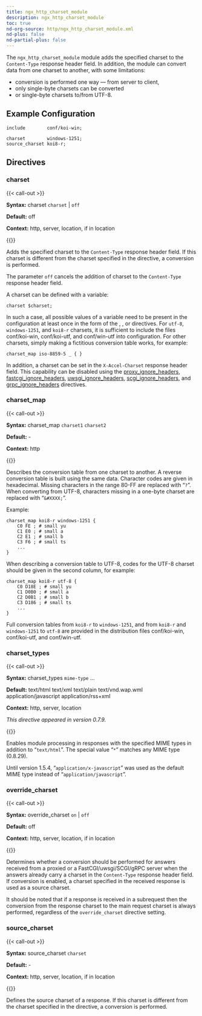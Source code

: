 ```yaml
---
title: ngx_http_charset_module
description: ngx_http_charset_module
toc: true
nd-org-source: http/ngx_http_charset_module.xml
nd-plus: false
nd-partial-plus: false
---
```



<!--
********************************************************************************
🛑 WARNING: AUTOGENERATED FILE - DO NOT EDIT 🛑
This Markdown file was automatically generated from the source XML documentation.
Any manual changes made directly to this file will be overwritten.
To request or suggest changes, please edit the source XML files instead.
https://github.com/nginx/nginx.org/tree/main/xml/en
********************************************************************************
-->


The `ngx_http_charset_module` module adds the specified
charset to the `Content-Type` response header field.
In addition, the module can convert data from one charset to another,
with some limitations:

- conversion is performed one way — from server to client,
- only single-byte charsets can be converted
- or single-byte charsets to/from UTF-8.

## Example Configuration


```nginx
include        conf/koi-win;

charset        windows-1251;
source_charset koi8-r;

```

## Directives

### charset

{{< call-out >}}

**Syntax:** charset `charset` | `off`

**Default:** off

**Context:** http, server, location, if in location


{{</call-out>}}


Adds the specified charset to the `Content-Type`
response header field.
If this charset is different from the charset specified
in the [](#source_charset) directive, a conversion is performed.

The parameter `off` cancels the addition of charset
to the `Content-Type` response header field.

A charset can be defined with a variable:

```nginx
charset $charset;

```


In such a case, all possible values of a variable need to be present
in the configuration at least once in the form of the
[](#charset_map), [](#charset), or
[](#source_charset) directives.
For `utf-8`, `windows-1251`, and
`koi8-r` charsets, it is sufficient to include the files
conf/koi-win, conf/koi-utf, and
conf/win-utf into configuration.
For other charsets, simply making a fictitious conversion table works,
for example:

```nginx
charset_map iso-8859-5 _ { }

```


In addition, a charset can be set in the
`X-Accel-Charset` response header field.
This capability can be disabled using the
[proxy_ignore_headers](/nginx/module-reference/http/ngx_http_proxy_module#proxy_ignore_headers),
[fastcgi_ignore_headers](/nginx/module-reference/http/ngx_http_fastcgi_module#fastcgi_ignore_headers),
[uwsgi_ignore_headers](/nginx/module-reference/http/ngx_http_uwsgi_module#uwsgi_ignore_headers),
[scgi_ignore_headers](/nginx/module-reference/http/ngx_http_scgi_module#scgi_ignore_headers),
and
[grpc_ignore_headers](/nginx/module-reference/http/ngx_http_grpc_module#grpc_ignore_headers)
directives.
### charset_map

{{< call-out >}}

**Syntax:** charset_map `charset1` `charset2`

**Default:** -

**Context:** http


{{</call-out>}}


Describes the conversion table from one charset to another.
A reverse conversion table is built using the same data.
Character codes are given in hexadecimal.
Missing characters in the range 80-FF are replaced with “`?`”.
When converting from UTF-8, characters missing in a one-byte charset
are replaced with “`&#XXXX;`”.

Example:

```nginx
charset_map koi8-r windows-1251 {
    C0 FE ; # small yu
    C1 E0 ; # small a
    C2 E1 ; # small b
    C3 F6 ; # small ts
    ...
}

```


When describing a conversion table to UTF-8, codes for the UTF-8 charset should
be given in the second column, for example:

```nginx
charset_map koi8-r utf-8 {
    C0 D18E ; # small yu
    C1 D0B0 ; # small a
    C2 D0B1 ; # small b
    C3 D186 ; # small ts
    ...
}

```


Full conversion tables from `koi8-r` to
`windows-1251`, and from `koi8-r` and
`windows-1251` to `utf-8`
are provided in the distribution files conf/koi-win,
conf/koi-utf, and conf/win-utf.
### charset_types

{{< call-out >}}

**Syntax:** charset_types `mime-type` ...

**Default:** text/html text/xml text/plain text/vnd.wap.wml application/javascript application/rss+xml

**Context:** http, server, location

_This directive appeared in version 0.7.9._


{{</call-out>}}


Enables module processing in responses with the specified MIME types
in addition to “`text/html`”.
The special value “`*`” matches any MIME type (0.8.29).

Until version 1.5.4, “`application/x-javascript`” was used
as the default MIME type instead of “`application/javascript`”.
### override_charset

{{< call-out >}}

**Syntax:** override_charset `on` | `off`

**Default:** off

**Context:** http, server, location, if in location


{{</call-out>}}


Determines whether a conversion should be performed for answers
received from a proxied or a FastCGI/uwsgi/SCGI/gRPC server
when the answers already carry a charset in the `Content-Type`
response header field.
If conversion is enabled, a charset specified in the received
response is used as a source charset.

It should be noted that if a response is received in a subrequest
then the conversion from the response charset to the main request charset
is always performed, regardless of the `override_charset`
directive setting.
### source_charset

{{< call-out >}}

**Syntax:** source_charset `charset`

**Default:** -

**Context:** http, server, location, if in location


{{</call-out>}}


Defines the source charset of a response.
If this charset is different from the charset specified
in the [](#charset) directive, a conversion is performed.
